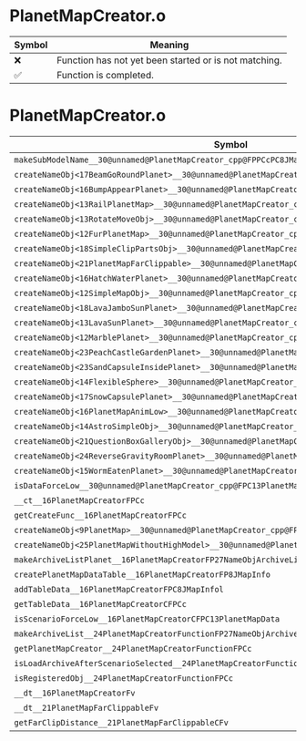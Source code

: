 # PlanetMapCreator.o
| Symbol | Meaning 
| ------------- | ------------- 
| :x: | Function has not yet been started or is not matching. 
| :white_check_mark: | Function is completed. 


# PlanetMapCreator.o
| Symbol | Decompiled? |
| ------------- | ------------- |
| `makeSubModelName__30@unnamed@PlanetMapCreator_cpp@FPPCcPC8JMapInfolPCcPCc` | :x: |
| `createNameObj<17BeamGoRoundPlanet>__30@unnamed@PlanetMapCreator_cpp@FPCc_P7NameObj` | :x: |
| `createNameObj<16BumpAppearPlanet>__30@unnamed@PlanetMapCreator_cpp@FPCc_P7NameObj` | :x: |
| `createNameObj<13RailPlanetMap>__30@unnamed@PlanetMapCreator_cpp@FPCc_P7NameObj` | :x: |
| `createNameObj<13RotateMoveObj>__30@unnamed@PlanetMapCreator_cpp@FPCc_P7NameObj` | :x: |
| `createNameObj<12FurPlanetMap>__30@unnamed@PlanetMapCreator_cpp@FPCc_P7NameObj` | :x: |
| `createNameObj<18SimpleClipPartsObj>__30@unnamed@PlanetMapCreator_cpp@FPCc_P7NameObj` | :x: |
| `createNameObj<21PlanetMapFarClippable>__30@unnamed@PlanetMapCreator_cpp@FPCc_P7NameObj` | :x: |
| `createNameObj<16HatchWaterPlanet>__30@unnamed@PlanetMapCreator_cpp@FPCc_P7NameObj` | :x: |
| `createNameObj<12SimpleMapObj>__30@unnamed@PlanetMapCreator_cpp@FPCc_P7NameObj` | :white_check_mark: |
| `createNameObj<18LavaJamboSunPlanet>__30@unnamed@PlanetMapCreator_cpp@FPCc_P7NameObj` | :x: |
| `createNameObj<13LavaSunPlanet>__30@unnamed@PlanetMapCreator_cpp@FPCc_P7NameObj` | :x: |
| `createNameObj<12MarblePlanet>__30@unnamed@PlanetMapCreator_cpp@FPCc_P7NameObj` | :x: |
| `createNameObj<23PeachCastleGardenPlanet>__30@unnamed@PlanetMapCreator_cpp@FPCc_P7NameObj` | :x: |
| `createNameObj<23SandCapsuleInsidePlanet>__30@unnamed@PlanetMapCreator_cpp@FPCc_P7NameObj` | :x: |
| `createNameObj<14FlexibleSphere>__30@unnamed@PlanetMapCreator_cpp@FPCc_P7NameObj` | :x: |
| `createNameObj<17SnowCapsulePlanet>__30@unnamed@PlanetMapCreator_cpp@FPCc_P7NameObj` | :x: |
| `createNameObj<16PlanetMapAnimLow>__30@unnamed@PlanetMapCreator_cpp@FPCc_P7NameObj` | :x: |
| `createNameObj<14AstroSimpleObj>__30@unnamed@PlanetMapCreator_cpp@FPCc_P7NameObj` | :x: |
| `createNameObj<21QuestionBoxGalleryObj>__30@unnamed@PlanetMapCreator_cpp@FPCc_P7NameObj` | :x: |
| `createNameObj<24ReverseGravityRoomPlanet>__30@unnamed@PlanetMapCreator_cpp@FPCc_P7NameObj` | :x: |
| `createNameObj<15WormEatenPlanet>__30@unnamed@PlanetMapCreator_cpp@FPCc_P7NameObj` | :x: |
| `isDataForceLow__30@unnamed@PlanetMapCreator_cpp@FPC13PlanetMapData` | :x: |
| `__ct__16PlanetMapCreatorFPCc` | :x: |
| `getCreateFunc__16PlanetMapCreatorFPCc` | :x: |
| `createNameObj<9PlanetMap>__30@unnamed@PlanetMapCreator_cpp@FPCc_P7NameObj` | :x: |
| `createNameObj<25PlanetMapWithoutHighModel>__30@unnamed@PlanetMapCreator_cpp@FPCc_P7NameObj` | :x: |
| `makeArchiveListPlanet__16PlanetMapCreatorFP27NameObjArchiveListCollectorRC12JMapInfoIterPCc` | :x: |
| `createPlanetMapDataTable__16PlanetMapCreatorFP8JMapInfo` | :white_check_mark: |
| `addTableData__16PlanetMapCreatorFPC8JMapInfol` | :white_check_mark: |
| `getTableData__16PlanetMapCreatorCFPCc` | :white_check_mark: |
| `isScenarioForceLow__16PlanetMapCreatorCFPC13PlanetMapData` | :white_check_mark: |
| `makeArchiveList__24PlanetMapCreatorFunctionFP27NameObjArchiveListCollectorRC12JMapInfoIterPCc` | :white_check_mark: |
| `getPlanetMapCreator__24PlanetMapCreatorFunctionFPCc` | :x: |
| `isLoadArchiveAfterScenarioSelected__24PlanetMapCreatorFunctionFPCc` | :white_check_mark: |
| `isRegisteredObj__24PlanetMapCreatorFunctionFPCc` | :white_check_mark: |
| `__dt__16PlanetMapCreatorFv` | :white_check_mark: |
| `__dt__21PlanetMapFarClippableFv` | :x: |
| `getFarClipDistance__21PlanetMapFarClippableCFv` | :x: |
